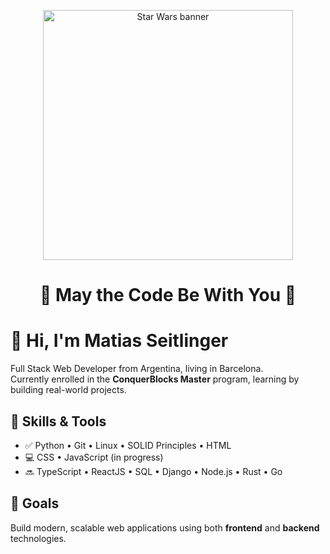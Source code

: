 <p align="center">
  <img src="https://github.com/lukeSkydev/lukeSkydev/assets/your-banner.gif" width="400" alt="Star Wars banner"/>
</p>

<h1 align="center">🌌 May the Code Be With You 🌌</h1>

# 👋 Hi, I'm Matias Seitlinger

Full Stack Web Developer from Argentina, living in Barcelona.  
Currently enrolled in the **ConquerBlocks Master** program, learning by building real-world projects.

## 🧠 Skills & Tools

- ✅ Python • Git • Linux • SOLID Principles • HTML
- 💻 CSS • JavaScript (in progress)  
- 🔜 TypeScript • ReactJS • SQL • Django • Node.js • Rust • Go

## 🚀 Goals

Build modern, scalable web applications using both **frontend** and **backend** technologies.



